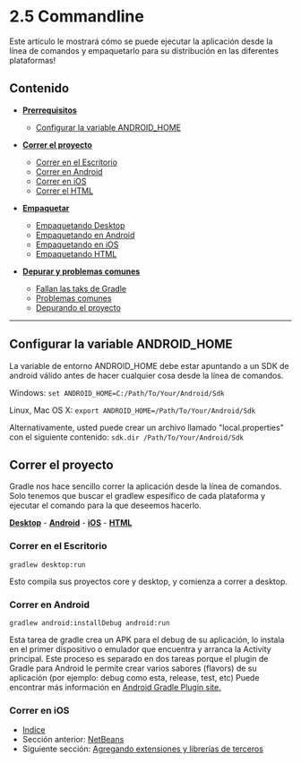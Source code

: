 # 2.5 Commandline

Este artículo le mostrará cómo se puede ejecutar la aplicación desde la línea de comandos y empaquetarlo para su distribución en las diferentes plataformas!

## Contenido

- [**Prerrequisitos**](#configurar-la-variable-android_home)

    - [Configurar la variable ANDROID_HOME](#configurar-la-variable-android_home)

- [**Correr el proyecto**](#correr-el-proyecto)
    - [Correr en el Escritorio](#correr-en-el-escritorio)
    - [Correr en Android](#correr-en-android)
    - [Correr en iOS](#correr-en-ios)
    - [Correr el HTML](#correr-el-html)

- [**Empaquetar**](#empaquetar)
    - [Empaquetando Desktop](#empaquetar-desktop)
    - [Empaquetando en Android](#empaquetar-en-android)
    - [Empaquetando en iOS](#empaquetar-en-ios)
    - [Empaquetando HTML](#empaquetar-html)

- [**Depurar y problemas comunes**](#depurar-y-problemas-comunes)
    - [Fallan las taks de Gradle](#fallan-las-taks-de-gradle)
    - [Problemas comunes](#problemas-comunes)
    - [Depurando el proyecto](#depurando-el-proyecto)

***

## Configurar la variable ANDROID_HOME

La variable de entorno ANDROID_HOME debe estar apuntando a un SDK de android válido antes de hacer cualquier cosa desde la línea de comandos.

Windows: `set ANDROID_HOME=C:/Path/To/Your/Android/Sdk`

Linux, Mac OS X: `export ANDROID_HOME=/Path/To/Your/Android/Sdk`

Alternativamente, usted puede crear un archivo llamado "local.properties" con el siguiente contenido: `sdk.dir /Path/To/Your/Android/Sdk`

## Correr el proyecto

Gradle nos hace sencillo correr la aplicación desde la línea de comandos. Solo tenemos que buscar el gradlew espesífico de cada plataforma y ejecutar el comando para la que deseemos hacerlo.

[**Desktop**](#correr-en-el-escritorio) - [**Android**](#correr-en-android) - [**iOS**](#correr-en-ios) - [**HTML**](#correr-el-html) 

### Correr en el Escritorio

`gradlew desktop:run`

Esto compila sus proyectos core y desktop, y comienza a correr a desktop.

### Correr en Android

`gradlew android:installDebug android:run`

Esta tarea de gradle crea un APK para el debug de su aplicación, lo instala en el primer dispositivo o emulador que encuentra y arranca la Activity principal. Este proceso es separado en dos tareas porque el plugin de Gradle para Android le permite crear varios sabores (flavors) de su aplicación (por ejemplo: debug como esta, release, test, etc)
Puede encontrar más información en [Android Gradle Plugin site.](http://tools.android.com/tech-docs/new-build-system/user-guide)

### Correr en iOS

- [Indice](preface.md)
- Sección anterior: [NetBeans](02.4.md)
- Siguiente sección: [Agregando extensiones y librerías de terceros](02.6.md)
